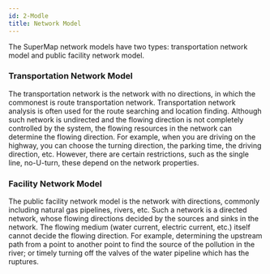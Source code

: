 ```yaml
---
id: 2-Modle
title: Network Model
---
```

The SuperMap network models have two types: transportation network model and
public facility network model.

### Transportation Network Model

The transportation network is the network with no directions, in which the
commonest is route transportation network. Transportation network analysis is
often used for the route searching and location finding. Although such network
is undirected and the flowing direction is not completely controlled by the
system, the flowing resources in the network can determine the flowing
direction. For example, when you are driving on the highway, you can choose
the turning direction, the parking time, the driving direction, etc. However,
there are certain restrictions, such as the single line, no-U-turn, these
depend on the network properties.

### Facility Network Model

The public facility network model is the network with directions, commonly
including natural gas pipelines, rivers, etc. Such a network is a directed
network, whose flowing directions decided by the sources and sinks in the
network. The flowing medium (water current, electric current, etc.) itself
cannot decide the flowing direction. For example, determining the upstream
path from a point to another point to find the source of the pollution in the river; or timely turning off the valves of the water pipeline which has the ruptures.
